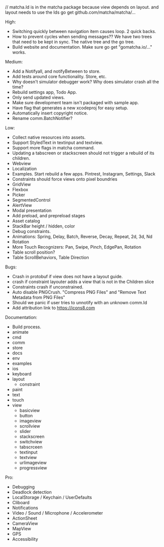 // matcha.Id is in the matcha package because view depends on layout. and layout needs to use the Ids
go get github.com/matcha/matcha/...

High:
* Switching quickly between navigation item causes loop. 2 quick backs.
* How to prevent cycles when sending messages?? We have two trees that need to be kept in sync. The native tree and the go tree.
* Build website and documentation. Make sure go get "gomatcha.io/..." works.

Medium:
* Add a Notifyall, and notifyBetween to store.
* Add tests around core functionality. Store, etc.
* Why doesn't simulator debugger work? Why does simulator crash all the time?
* Rebuild settings app, Todo App.
* Only send updated views.
* Make sure development team isn't packaged with sample app.
* Have flag that generates a new xcodeproj for easy setup.
* Automatically insert copyright notice.
* Rename comm.BatchNotifier?

Low:
* Collect native resources into assets.
* Support StyledText in textinput and textview.
* Support more flags in matcha command.
* Updating a tabscreen or stackscreen should not trigger a rebuild of its children.
* Webview
* Localization
* Examples. Start rebuild a few apps. Pintrest, Instagram, Settings, Slack
* Constraints should force views onto pixel boundries
* GridView
* Flexbox
* Picker
* SegmentedControl
* AlertView
* Modal presentation
* Add preload, and prepreload stages
* Asset catalog
* StackBar height / hidden, color
* Debug constraints.
* Animations: Spring, Delay, Batch, Reverse, Decay, Repeat, 2d, 3d, Nd
* Rotation
* More Touch Recognizers: Pan, Swipe, Pinch, EdgePan, Rotation
* Table scroll position?
* Table ScrollBehaviors, Table Direction

Bugs:
* Crash in protobuf if view does not have a layout guide.
* crash if constraint layouter adds a view that is not in the Children slice
* Constraints crash if unconstrained.
* Auto disable PNGCrush. "Compress PNG Files" and "Remove Text Metadata from PNG Files"
* Should we panic if user tries to unnotify with an unknown comm.Id
* Add attribution link to https://icons8.com

Documentation:
* Build process.
* animate
* cmd
* comm
* store
* docs
* env
* examples
* ios
* keyboard
* layout
    * constraint
* paint
* text
* touch
* view 
    * basicview
    * button
    * imageview
    * scrollview
    * slider
    * stackscreen
    * switchview
    * tabscrceen
    * textinput
    * textview
    * urlimageview
    * progressview

Pro:
* Debugging
* Deadlock detection
* LocalStorage / Keychain / UserDefaults
* Cliboard
* Notifications
* Video / Sound / Microphone / Accelerometer
* ActionSheet
* CameraView
* MapView
* GPS
* Accessibility

